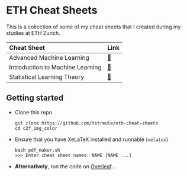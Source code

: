 # ETH Cheat Sheets

This is a collection of some of my cheat sheets that I created during my studies at ETH Zurich.

Cheat Sheet | Link
:-----------|:----
Advanced Machine Learning | [:memo:](pdfs/AML20.pdf) |
Introduction to Machine Learning | [:memo:](pdfs/IML19.pdf) |
Statistical Learning Theory | [:memo:](pdfs/SLT21.pdf) |


## Getting started

- Clone this repo
  ```
  git clone https://github.com/tstreule/eth-cheat-sheets
  cd c2f_img_color
  ```
- Ensure that you have XeLaTeX installed and runnable (`xelatex`)
  ```
  bash pdf_maker.sh
  >>> Enter cheat sheet names: NAME [NAME ...]
  ```
- **Alternatively**, run the code on [Overleaf](https://www.overleaf.com)...
